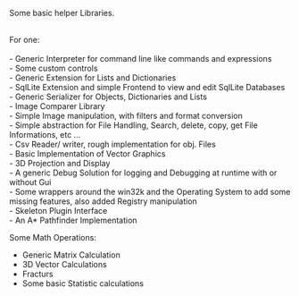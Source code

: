 <p>Some basic helper Libraries.</p>
<br>
For one:<br>
<br>
- Generic Interpreter for command line like commands and expressions<br>
- Some custom controls<br>
- Generic Extension for Lists and Dictionaries<br>
- SqlLite Extension and simple Frontend to view and edit SqlLite Databases<br>
- Generic Serializer for Objects, Dictionaries and Lists<br>
- Image Comparer Library<br>
- Simple Image manipulation, with filters and format conversion<br>
- Simple abstraction for File Handling, Search, delete, copy, get File Informations, etc ... <br>
- Csv Reader/ writer, rough implementation for obj. Files<br>
- Basic Implementation of Vector Graphics<br>
- 3D Projection and Display<br>
- A generic Debug Solution for logging and Debugging at runtime with or without Gui<br>
- Some wrappers around the win32k and the Operating System to add some missing features, also added Registry manipulation<br>
- Skeleton Plugin Interface<br>
- An A* Pathfinder Implementation<br>

Some Math Operations:<br>
- Generic Matrix Calculation<br>
- 3D Vector Calculations<br>
- Fracturs<br>
- Some basic Statistic calculations<br>
</p>
